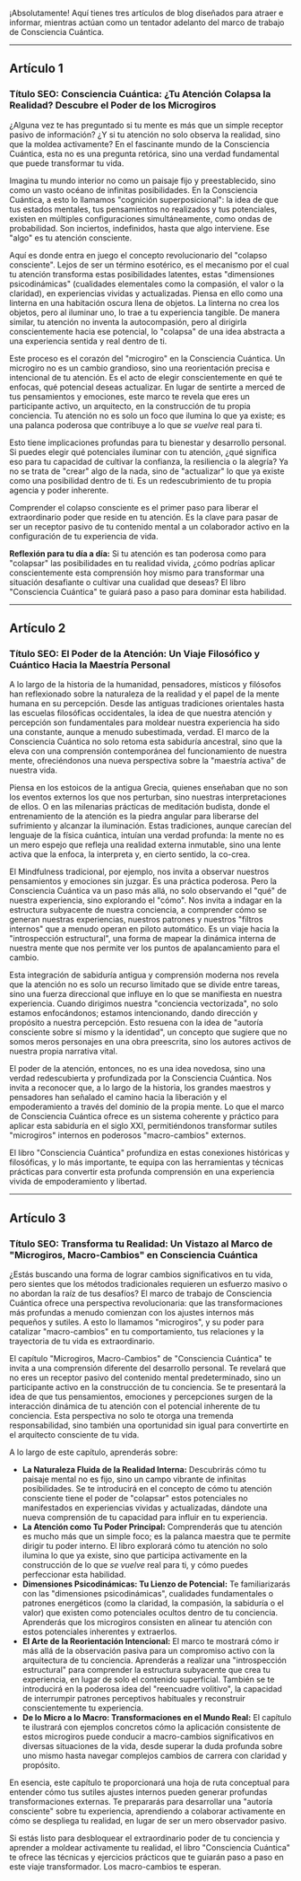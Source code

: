 ¡Absolutamente! Aquí tienes tres artículos de blog diseñados para atraer e informar, mientras actúan como un tentador adelanto del marco de trabajo de Consciencia Cuántica.

---

## Artículo 1

### Título SEO: **Consciencia Cuántica: ¿Tu Atención Colapsa la Realidad? Descubre el Poder de los Microgiros**

¿Alguna vez te has preguntado si tu mente es más que un simple receptor pasivo de información? ¿Y si tu atención no solo observa la realidad, sino que la moldea activamente? En el fascinante mundo de la Consciencia Cuántica, esta no es una pregunta retórica, sino una verdad fundamental que puede transformar tu vida.

Imagina tu mundo interior no como un paisaje fijo y preestablecido, sino como un vasto océano de infinitas posibilidades. En la Consciencia Cuántica, a esto lo llamamos "cognición superposicional": la idea de que tus estados mentales, tus pensamientos no realizados y tus potenciales, existen en múltiples configuraciones simultáneamente, como ondas de probabilidad. Son inciertos, indefinidos, hasta que algo interviene. Ese "algo" es tu atención consciente.

Aquí es donde entra en juego el concepto revolucionario del "colapso consciente". Lejos de ser un término esotérico, es el mecanismo por el cual tu atención transforma estas posibilidades latentes, estas "dimensiones psicodinámicas" (cualidades elementales como la compasión, el valor o la claridad), en experiencias vividas y actualizadas. Piensa en ello como una linterna en una habitación oscura llena de objetos. La linterna no crea los objetos, pero al iluminar uno, lo trae a tu experiencia tangible. De manera similar, tu atención no inventa la autocompasión, pero al dirigirla conscientemente hacia ese potencial, lo "colapsa" de una idea abstracta a una experiencia sentida y real dentro de ti.

Este proceso es el corazón del "microgiro" en la Consciencia Cuántica. Un microgiro no es un cambio grandioso, sino una reorientación precisa e intencional de tu atención. Es el acto de elegir conscientemente en qué te enfocas, qué potencial deseas actualizar. En lugar de sentirte a merced de tus pensamientos y emociones, este marco te revela que eres un participante activo, un arquitecto, en la construcción de tu propia conciencia. Tu atención no es solo un foco que ilumina lo que ya existe; es una palanca poderosa que contribuye a lo que *se vuelve* real para ti.

Esto tiene implicaciones profundas para tu bienestar y desarrollo personal. Si puedes elegir qué potenciales iluminar con tu atención, ¿qué significa eso para tu capacidad de cultivar la confianza, la resiliencia o la alegría? Ya no se trata de "crear" algo de la nada, sino de "actualizar" lo que ya existe como una posibilidad dentro de ti. Es un redescubrimiento de tu propia agencia y poder inherente.

Comprender el colapso consciente es el primer paso para liberar el extraordinario poder que reside en tu atención. Es la clave para pasar de ser un receptor pasivo de tu contenido mental a un colaborador activo en la configuración de tu experiencia de vida.

**Reflexión para tu día a día:** Si tu atención es tan poderosa como para "colapsar" las posibilidades en tu realidad vivida, ¿cómo podrías aplicar conscientemente esta comprensión hoy mismo para transformar una situación desafiante o cultivar una cualidad que deseas? El libro "Consciencia Cuántica" te guiará paso a paso para dominar esta habilidad.

---

## Artículo 2

### Título SEO: **El Poder de la Atención: Un Viaje Filosófico y Cuántico Hacia la Maestría Personal**

A lo largo de la historia de la humanidad, pensadores, místicos y filósofos han reflexionado sobre la naturaleza de la realidad y el papel de la mente humana en su percepción. Desde las antiguas tradiciones orientales hasta las escuelas filosóficas occidentales, la idea de que nuestra atención y percepción son fundamentales para moldear nuestra experiencia ha sido una constante, aunque a menudo subestimada, verdad. El marco de la Consciencia Cuántica no solo retoma esta sabiduría ancestral, sino que la eleva con una comprensión contemporánea del funcionamiento de nuestra mente, ofreciéndonos una nueva perspectiva sobre la "maestría activa" de nuestra vida.

Piensa en los estoicos de la antigua Grecia, quienes enseñaban que no son los eventos externos los que nos perturban, sino nuestras interpretaciones de ellos. O en las milenarias prácticas de meditación budista, donde el entrenamiento de la atención es la piedra angular para liberarse del sufrimiento y alcanzar la iluminación. Estas tradiciones, aunque carecían del lenguaje de la física cuántica, intuían una verdad profunda: la mente no es un mero espejo que refleja una realidad externa inmutable, sino una lente activa que la enfoca, la interpreta y, en cierto sentido, la co-crea.

El Mindfulness tradicional, por ejemplo, nos invita a observar nuestros pensamientos y emociones sin juzgar. Es una práctica poderosa. Pero la Consciencia Cuántica va un paso más allá, no solo observando el "qué" de nuestra experiencia, sino explorando el "cómo". Nos invita a indagar en la estructura subyacente de nuestra conciencia, a comprender cómo se generan nuestras experiencias, nuestros patrones y nuestros "filtros internos" que a menudo operan en piloto automático. Es un viaje hacia la "introspección estructural", una forma de mapear la dinámica interna de nuestra mente que nos permite ver los puntos de apalancamiento para el cambio.

Esta integración de sabiduría antigua y comprensión moderna nos revela que la atención no es solo un recurso limitado que se divide entre tareas, sino una fuerza direccional que influye en lo que se manifiesta en nuestra experiencia. Cuando dirigimos nuestra "conciencia vectorizada", no solo estamos enfocándonos; estamos intencionando, dando dirección y propósito a nuestra percepción. Esto resuena con la idea de "autoría consciente sobre sí mismo y la identidad", un concepto que sugiere que no somos meros personajes en una obra preescrita, sino los autores activos de nuestra propia narrativa vital.

El poder de la atención, entonces, no es una idea novedosa, sino una verdad redescubierta y profundizada por la Consciencia Cuántica. Nos invita a reconocer que, a lo largo de la historia, los grandes maestros y pensadores han señalado el camino hacia la liberación y el empoderamiento a través del dominio de la propia mente. Lo que el marco de Consciencia Cuántica ofrece es un sistema coherente y práctico para aplicar esta sabiduría en el siglo XXI, permitiéndonos transformar sutiles "microgiros" internos en poderosos "macro-cambios" externos.

El libro "Consciencia Cuántica" profundiza en estas conexiones históricas y filosóficas, y lo más importante, te equipa con las herramientas y técnicas prácticas para convertir esta profunda comprensión en una experiencia vivida de empoderamiento y libertad.

---

## Artículo 3

### Título SEO: **Transforma tu Realidad: Un Vistazo al Marco de "Microgiros, Macro-Cambios" en Consciencia Cuántica**

¿Estás buscando una forma de lograr cambios significativos en tu vida, pero sientes que los métodos tradicionales requieren un esfuerzo masivo o no abordan la raíz de tus desafíos? El marco de trabajo de Consciencia Cuántica ofrece una perspectiva revolucionaria: que las transformaciones más profundas a menudo comienzan con los ajustes internos más pequeños y sutiles. A esto lo llamamos "microgiros", y su poder para catalizar "macro-cambios" en tu comportamiento, tus relaciones y la trayectoria de tu vida es extraordinario.

El capítulo "Microgiros, Macro-Cambios" de "Consciencia Cuántica" te invita a una comprensión diferente del desarrollo personal. Te revelará que no eres un receptor pasivo del contenido mental predeterminado, sino un participante activo en la construcción de tu conciencia. Se te presentará la idea de que tus pensamientos, emociones y percepciones surgen de la interacción dinámica de tu atención con el potencial inherente de tu conciencia. Esta perspectiva no solo te otorga una tremenda responsabilidad, sino también una oportunidad sin igual para convertirte en el arquitecto consciente de tu vida.

A lo largo de este capítulo, aprenderás sobre:

*   **La Naturaleza Fluida de la Realidad Interna:** Descubrirás cómo tu paisaje mental no es fijo, sino un campo vibrante de infinitas posibilidades. Se te introducirá en el concepto de cómo tu atención consciente tiene el poder de "colapsar" estos potenciales no manifestados en experiencias vividas y actualizadas, dándote una nueva comprensión de tu capacidad para influir en tu experiencia.
*   **La Atención como Tu Poder Principal:** Comprenderás que tu atención es mucho más que un simple foco; es la palanca maestra que te permite dirigir tu poder interno. El libro explorará cómo tu atención no solo ilumina lo que ya existe, sino que participa activamente en la construcción de lo que *se vuelve* real para ti, y cómo puedes perfeccionar esta habilidad.
*   **Dimensiones Psicodinámicas: Tu Lienzo de Potencial:** Te familiarizarás con las "dimensiones psicodinámicas", cualidades fundamentales o patrones energéticos (como la claridad, la compasión, la sabiduría o el valor) que existen como potenciales ocultos dentro de tu conciencia. Aprenderás que los microgiros consisten en alinear tu atención con estos potenciales inherentes y extraerlos.
*   **El Arte de la Reorientación Intencional:** El marco te mostrará cómo ir más allá de la observación pasiva para un compromiso activo con la arquitectura de tu conciencia. Aprenderás a realizar una "introspección estructural" para comprender la estructura subyacente que crea tu experiencia, en lugar de solo el contenido superficial. También se te introducirá en la poderosa idea del "reencuadre volitivo", la capacidad de interrumpir patrones perceptivos habituales y reconstruir conscientemente tu experiencia.
*   **De lo Micro a lo Macro: Transformaciones en el Mundo Real:** El capítulo te ilustrará con ejemplos concretos cómo la aplicación consistente de estos microgiros puede conducir a macro-cambios significativos en diversas situaciones de la vida, desde superar la duda profunda sobre uno mismo hasta navegar complejos cambios de carrera con claridad y propósito.

En esencia, este capítulo te proporcionará una hoja de ruta conceptual para entender cómo tus sutiles ajustes internos pueden generar profundas transformaciones externas. Te prepararás para desarrollar una "autoría consciente" sobre tu experiencia, aprendiendo a colaborar activamente en cómo se despliega tu realidad, en lugar de ser un mero observador pasivo.

Si estás listo para desbloquear el extraordinario poder de tu conciencia y aprender a moldear activamente tu realidad, el libro "Consciencia Cuántica" te ofrece las técnicas y ejercicios prácticos que te guiarán paso a paso en este viaje transformador. Los macro-cambios te esperan.